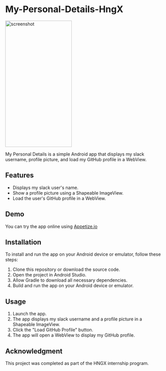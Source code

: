 # My-Personal-Details-HngX

<img src="https://github.com/GreatGrant/My-Personal-Details-HngX/assets/62026220/a29bc40a-72b6-4fce-8d90-1828facf3fd2" alt="screenshot" width="210" height="400">


My Personal Details is a simple Android app that displays my slack username, profile picture, and load my GitHub profile in a WebView.

## Features

- Displays my slack user's name.
- Show a profile picture using a Shapeable ImageView.
- Load the user's GitHub profile in a WebView.

## Demo

You can try the app online using [Appetize.io](https://appetize.io/app/u4vmqrs5be75ocjcquzfvsibe4?device=pixel4&osVersion=11.0&scale=75)


## Installation

To install and run the app on your Android device or emulator, follow these steps:

1. Clone this repository or download the source code.
2. Open the project in Android Studio.
3. Allow Gradle to download all necessary dependencies.
4. Build and run the app on your Android device or emulator.

## Usage

1. Launch the app.
2. The app displays my slack username and a profile picture in a Shapeable ImageView.
3. Click the "Load GitHub Profile" button.
4. The app will open a WebView to display my GitHub profile.

## Acknowledgment

This project was completed as part of the HNGX internship program.
